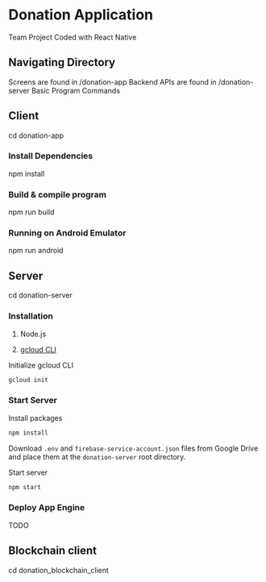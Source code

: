 # Donation Application

Team Project Coded with React Native

## Navigating Directory

Screens are found in /donation-app
Backend APIs are found in /donation-server
Basic Program Commands

## Client

cd donation-app

### Install Dependencies

npm install

### Build & compile program

npm run build

### Running on Android Emulator

npm run android

## Server

cd donation-server

### Installation

1. Node.js

2. [gcloud CLI](https://cloud.google.com/sdk/docs/install)

Initialize gcloud CLI

```bash
gcloud init
```

### Start Server

Install packages

```bash
npm install
```

Download `.env` and `firebase-service-account.json` files from Google Drive and place them at the `donation-server` root directory.

Start server

```bash
npm start
```

### Deploy App Engine

TODO

## Blockchain client

cd donation_blockchain_client
